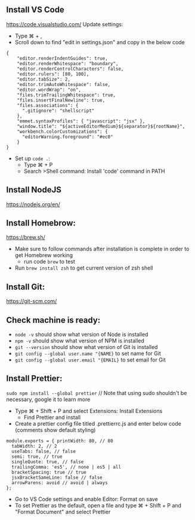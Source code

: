 ## Install VS Code
https://code.visualstudio.com/
Update settings:
- Type ⌘ + ,
- Scroll down to find "edit in settings.json" and copy in the below code
~~~~
{
    "editor.renderIndentGuides": true,
    "editor.renderWhitespace": "boundary",
    "editor.renderControlCharacters": false,
    "editor.rulers": [80, 100],
    "editor.tabSize": 2,
    "editor.trimAutoWhitespace": false,
    "editor.wordWrap": "on",
    "files.trimTrailingWhitespace": true,
    "files.insertFinalNewline": true,
    "files.associations": {
      ".gitignore": "shellscript"
    },
    "emmet.syntaxProfiles": { "javascript": "jsx" },
    "window.title": "${activeEditorMedium}${separator}${rootName}",
    "workbench.colorCustomizations": {
      "editorWarning.foreground": "#ec0"
    }
}
~~~~
- Set up `code .`:
    - Type ⌘ + P
    - Search >Shell command: Install 'code' command in PATH

## Install NodeJS
https://nodejs.org/en/

## Install Homebrow:
https://brew.sh/
- Make sure to follow commands after installation is complete in order to get Homebrew working
    - run code `brew` to test
- Run `brew install zsh` to get current version of zsh shell

## Install Git:
https://git-scm.com/

## Check machine is ready:
- `node -v` should show what version of Node is installed
- `npm -v` should show what version of NPM is installed
- `git --version` should show what version of Git is installed
- `git config --global user.name "{NAME}` to set name for Git
- `git config --global user.email "{EMAIL}` to set email for Git

## Install Prettier:
`sudo npm install --global prettier` // Note that using sudo shouldn't be necessary, google it to learn more
- Type ⌘ + Shift + P and select Extensions: Install Extensions
    - Find Prettier and install
- Create a prettier config file titled .prettierrc.js and enter below code (comments show default styling)
~~~~
module.exports = { printWidth: 80, // 80
  tabWidth: 2, // 2
  useTabs: false, // false
  semi: true, // true
  singleQuote: true, // false
  trailingComma: 'es5', // none | es5 | all
  bracketSpacing: true // true
  jsxBracketSameLine: false // false
  arrowParens: avoid // avoid | always
};
~~~~
- Go to VS Code settings and enable Editor: Format on save
- To set Prettier as the default, open a file and type ⌘ + Shift + P and "Format Document" and select Prettier
